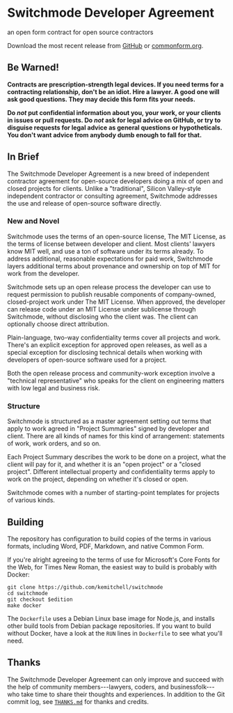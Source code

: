 # Switchmode Developer Agreement

an open form contract for open source contractors

Download the most recent release from [GitHub](https://github.com/kemitchell/switchmode/releases) or [commonform.org](https://commonform.org/publications/kemitchell/switchmode/latest).

## Be Warned!

**Contracts are prescription-strength legal devices.  If you need terms for a contracting relationship, don't be an idiot.  Hire a lawyer.  A good one will ask good questions. They may decide this form fits your needs.**

**Do _not_ put confidential information about you, your work, or your clients in issues or pull requests.  Do _not_ ask for legal advice on GitHub, or try to disguise requests for legal advice as general questions or hypotheticals.  You don't want advice from anybody dumb enough to fall for that.**

## In Brief

The Switchmode Developer Agreement is a new breed of independent contractor agreement for open-source developers doing a mix of open and closed projects for clients.  Unlike a "traditional", Silicon Valley-style independent contractor or consulting agreement, Switchmode addresses the use and release of open-source software directly.

### New and Novel

Switchmode uses the terms of an open-source license, The MIT License, as the terms of license between developer and client.  Most clients' lawyers know MIT well, and use a ton of software under its terms already.  To address additional, reasonable expectations for paid work, Switchmode layers additional terms about provenance and ownership on top of MIT for work from the developer.

Switchmode sets up an open release process the developer can use to request permission to publish reusable components of company-owned, closed-project work under The MIT License.  When approved, the developer can release code under an MIT License under sublicense through Switchmode, without disclosing who the client was.  The client can optionally choose direct attribution.

Plain-language, two-way confidentiality terms cover all projects and work.  There's an explicit exception for approved open releases, as well as a special exception for disclosing technical details when working with developers of open-source software used for a project.

Both the open release process and community-work exception involve a "technical representative" who speaks for the client on engineering matters with low legal and business risk.

### Structure

Switchmode is structured as a master agreement setting out terms that apply to work agreed in "Project Summaries" signed by developer and client.  There are all kinds of names for this kind of arrangement: statements of work, work orders, and so on.

Each Project Summary describes the work to be done on a project, what the client will pay for it, and whether it is an "open project" or a "closed project".  Different intellectual property and confidentiality terms apply to work on the project, depending on whether it's closed or open.

Switchmode comes with a number of starting-point templates for projects of various kinds.

## Building

The repository has configuration to build copies of the terms in various formats, including Word, PDF, Markdown, and native Common Form.

If you're alright agreeing to the terms of use for Microsoft's Core Fonts for the Web, for Times New Roman, the easiest way to build is probably with Docker:

```shellsession
git clone https://github.com/kemitchell/switchmode
cd switchmode
git checkout $edition
make docker
```

The `Dockerfile` uses a Debian Linux base image for Node.js, and installs other build tools from Debian package repositories.  If you want to build without Docker, have a look at the `RUN` lines in `Dockerfile` to see what you'll need.

## Thanks

The Switchmode Developer Agreement can only improve and succeed with the help of community members---lawyers, coders, and businessfolk---who take time to share their thoughts and experiences.  In addition to the Git commit log, see [`THANKS.md`](THANKS.md) for thanks and credits.
